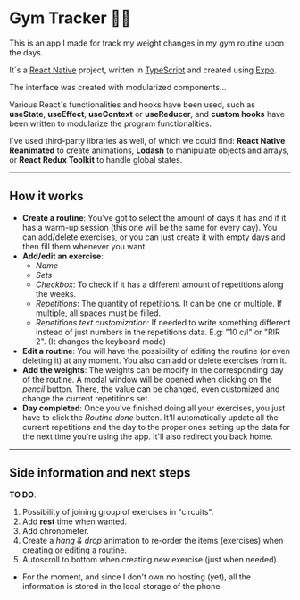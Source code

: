 # Gym Tracker 🏋️‍♀️

This is an app I made for track my weight changes in my gym routine upon the days.

It´s a [React Native](https://reactnative.dev/) project, written in [TypeScript](https://typescript.org) and created using [Expo](https://expo.dev).

The interface was created with modularized components...

Various React´s functionalities and hooks have been used, such as **useState**, **useEffect**, **useContext** or **useReducer**, and **custom hooks** have been written to modularize the program functionalities.

I´ve used third-party libraries as well, of which we could find: **React Native Reanimated** to create animations, **Lodash** to manipulate objects and arrays, or **React Redux Toolkit** to handle global states.

---

## How it works

- **Create a routine**: You've got to select the amount of days it has and if it has a warm-up session (this one will be the same for every day). You can add/delete exercises, or you can just create it with empty days and then fill them whenever you want.
- **Add/edit an exercise**:
  - _Name_
  - _Sets_
  - _Checkbox_: To check if it has a different amount of repetitions along the weeks.
  - _Repetitions_: The quantity of repetitions. It can be one or multiple. If multiple, all spaces must be filled.
  - _Repetitions text customization_: If needed to write something different instead of just numbers in the repetitions data. E.g: "10 c/l" or "RIR 2". (It changes the keyboard mode)
- **Edit a routine**: You will have the possibility of editing the routine (or even deleting it) at any moment. You also can add or delete exercises from it.
- **Add the weights**: The weights can be modify in the corresponding day of the routine. A modal window will be opened when clicking on the _pencil_ button. There, the value can be changed, even customized and change the current repetitions set.
- **Day completed**: Once you've finished doing all your exercises, you just have to click the _Routine done_ button. It'll automatically update all the current repetitions and the day to the proper ones setting up the data for the next time you're using the app. It'll also redirect you back home.

---

## Side information and next steps

**TO DO**:

1. Possibility of joining group of exercises in "circuits".
2. Add **rest** time when wanted.
3. Add chronometer.
4. Create a _hang & drop_ animation to re-order the items (exercises) when creating or editing a routine.
5. Autoscroll to bottom when creating new exercise (just when needed).

- For the moment, and since I don't own no hosting (yet), all the information is stored in the local storage of the phone.
